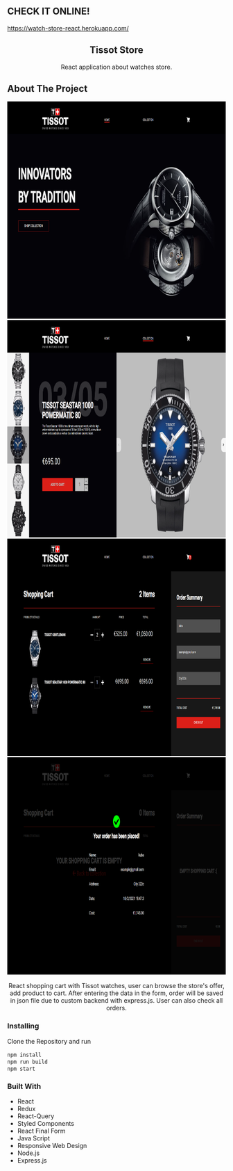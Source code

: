 ## CHECK IT ONLINE!

https://watch-store-react.herokuapp.com/

<p align="center">

  <h2 align="center">Tissot Store</h2>

  <p align="center">
   React application about watches store.
    <br />
  </p>
</p>

## About The Project

<img src="./img/tissot.png" alt="tissot1" width="1000" height="500">
<br>
<img src="./img/tissot2.png" alt="tissot2" width="1000" height="500">
<br>
<img src="./img/tissot3.png" alt="tissot3" width="1000" height="500">
<br>
<img src="./img/tissot4.png" alt="tissot4" width="1000" height="500">

<p align="center">
React shopping cart with Tissot watches, user can browse the store's offer, add product to cart. After entering the
data in the form, order will be saved in json file due to custom backend with express.js. User can also check all
orders.
</p>

### Installing

Clone the Repository and run

```
npm install
npm run build
npm start
```

### Built With

-  React
-  Redux
-  React-Query
-  Styled Components
-  React Final Form
-  Java Script
-  Responsive Web Design
-  Node.js
-  Express.js
